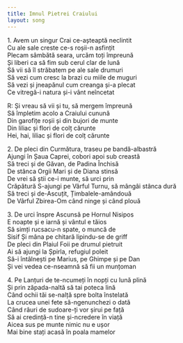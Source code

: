 ```yaml
---
title: Imnul Pietrei Craiului
layout: song
---
```


1\. Avem un singur Crai ce-așteaptă neclintit  
Cu ale sale creste ce-s roșii-n asfințit  
Plecam sâmbătă seara, urcăm toți împreună  
Și liberi ca să fim sub cerul clar de lună  
Să vii să îl străbatem pe ale sale drumuri  
Să vezi cum cresc la brazi cu miile de muguri  
Să vezi și jneapănul cum creanga și-a plecat  
Ce vitregă-i natura și-i vânt neîncetat  

R: Și vreau să vii și tu, să mergem împreună  
Să împletim acolo a Craiului cunună  
Din garofițe roșii și din bujori de munte  
Din liliac și flori de colț cărunte  
Hei, hai, liliac și flori de colț cărunte  

2\. De pleci din Curmătura, traseu pe bandă-albastră  
Ajungi în Șaua Caprei, cobori apoi sub creastă  
Să treci și de Găvan, de Padina Închisă  
De stânca Orgii Mari și de Diana stinsă  
De vrei să știi ce-i munte, să urci prin  
Crăpătură S-ajungi pe Vârful Turnu, să mângâi stânca dură  
Să treci și de-Ascuțit, Țimbalele-amândouă  
De Vârful Zbirea-Om când ninge și când plouă  

3\. De urci înspre Ascunsă pe Hornul Nisipos  
E noapte și e iarnă și vântul e tăios  
Să simți rucsacu-n spate, o muncă de  
Sisif Și mâna pe chitară lipindu-se de griff  
De pleci din Plaiul Foii pe drumul pietruit  
Ai să ajungi la Șpirla, refugiul poleit  
Să-i întâlnești pe Marius, pe Ghimpe și pe Dan  
Și vei vedea ce-nseamnă să fii un munțoman  

4\. Pe Lanțuri de te-ncumeți în nopți cu lună plină  
Și prin zăpada-naltă să tai poteca lină  
Când ochii tăi se-nalță spre bolta înstelată  
La crucea unei fete să-ngenunchezi o dată  
Când râuri de sudoare-ți vor șirui pe față  
Să ai credință-n tine și-ncredere în viață  
Aicea sus pe munte nimic nu e ușor  
Mai bine stați acasă în poala mamelor  
